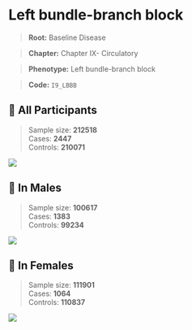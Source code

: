 # Left bundle-branch block

> **Root:** Baseline Disease  

> **Chapter:** Chapter IX- Circulatory  

> **Phenotype:** Left bundle-branch block  

> **Code:** `I9_LBBB`

## 🧪 All Participants  
> Sample size: **212518**  
> Cases: **2447**  
> Controls: **210071**
<img src="/Disease/Figures/ALL/Incidence/I9_LBBB.png"/>
<CsvTable src="/public/Disease/Data/ALL/Incidence/COX_I9_LBBB.csv" label="🔍 View full results" />

## 👨 In Males  
> Sample size: **100617**  
> Cases: **1383**  
> Controls: **99234**
<img src="/Disease/Figures/Male/Incidence/I9_LBBB.png"/>
<CsvTable src="/public/Disease/Data/Male/Incidence/COX_I9_LBBB.csv" label="🔍 View full results" />

## 👩 In Females  
> Sample size: **111901**  
> Cases: **1064**  
> Controls: **110837**
<img src="/Disease/Figures/Female/Incidence/I9_LBBB.png"/>
<CsvTable src="/public/Disease/Data/Female/Incidence/COX_I9_LBBB.csv" label="🔍 View full results" />
